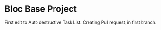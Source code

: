 Bloc Base Project
=================

First edit to Auto destructive Task List. 
Creating Pull request, in first branch.
